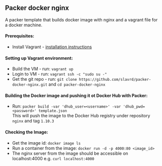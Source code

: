 ## Packer docker nginx
A packer template that builds docker image with nginx and a vagrant file for a docker machine.

#### Prerequisites:
* Install Vagrant - [installation instructions](https://www.vagrantup.com/downloads.html)

#### Setting up Vagrant environment:
* Build the VM - run: `vagrant up`
* Login to VM - run: `vagrant ssh -c "sudo su -"`
* Get the git repo - run: `git clone https://github.com/slavrd/packer-docker-nginx.git` and `cd packer-docker-nginx`

#### Building the Docker image and pushing it ot Docker Hub with Packer:
* Run: `packer build -var 'dhub_user=<username>' -var 'dhub_pwd=<password>' template.json`<br>
This will push the image to the Docker Hub registry under repository `nginx` and tag `1.10.3`

#### Checking the Image:
* Get the image id: `docker image ls`
* Run a container from the image: `docker run -d -p 4000:80 <image_id>`
* The nginx server from the image should be accessible on localhost:4000 e.g. `curl localhost:4000`
